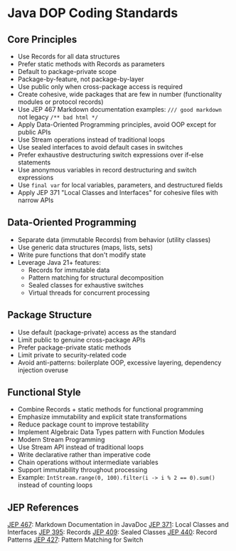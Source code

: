 # Java DOP Coding Standards ####################

## Core Principles

* Use Records for all data structures
* Prefer static methods with Records as parameters
* Default to package-private scope
* Package-by-feature, not package-by-layer
* Use public only when cross-package access is required
* Create cohesive, wide packages that are few in number (functionality modules or protocol records)
* Use JEP 467 Markdown documentation examples: `/// good markdown` not legacy `/** bad html */`
* Apply Data-Oriented Programming principles, avoid OOP except for public APIs
* Use Stream operations instead of traditional loops
* Use sealed interfaces to avoid default cases in switches
* Prefer exhaustive destructuring switch expressions over if-else statements
* Use anonymous variables in record destructuring and switch expressions
* Use `final var` for local variables, parameters, and destructured fields
* Apply JEP 371 "Local Classes and Interfaces" for cohesive files with narrow APIs

## Data-Oriented Programming

* Separate data (immutable Records) from behavior (utility classes)
* Use generic data structures (maps, lists, sets)
* Write pure functions that don't modify state
* Leverage Java 21+ features:
    * Records for immutable data
    * Pattern matching for structural decomposition
    * Sealed classes for exhaustive switches
    * Virtual threads for concurrent processing

## Package Structure

* Use default (package-private) access as the standard
* Limit public to genuine cross-package APIs
* Prefer package-private static methods
* Limit private to security-related code
* Avoid anti-patterns: boilerplate OOP, excessive layering, dependency injection overuse

## Functional Style

* Combine Records + static methods for functional programming
* Emphasize immutability and explicit state transformations
* Reduce package count to improve testability
* Implement Algebraic Data Types pattern with Function Modules
* Modern Stream Programming
* Use Stream API instead of traditional loops
* Write declarative rather than imperative code
* Chain operations without intermediate variables
* Support immutability throughout processing
* Example: `IntStream.range(0, 100).filter(i -> i % 2 == 0).sum()` instead of counting loops

## JEP References

[JEP 467](https://openjdk.org/jeps/467): Markdown Documentation in JavaDoc
[JEP 371](https://openjdk.org/jeps/371): Local Classes and Interfaces
[JEP 395](https://openjdk.org/jeps/395): Records
[JEP 409](https://openjdk.org/jeps/409): Sealed Classes
[JEP 440](https://openjdk.org/jeps/440): Record Patterns
[JEP 427](https://openjdk.org/jeps/427): Pattern Matching for Switch
